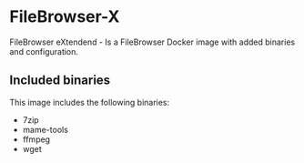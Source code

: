 # FileBrowser-X
FileBrowser eXtendend - Is a FileBrowser Docker image with added binaries and configuration.

## Included binaries
This image includes the following binaries:
- 7zip
- mame-tools
- ffmpeg
- wget
